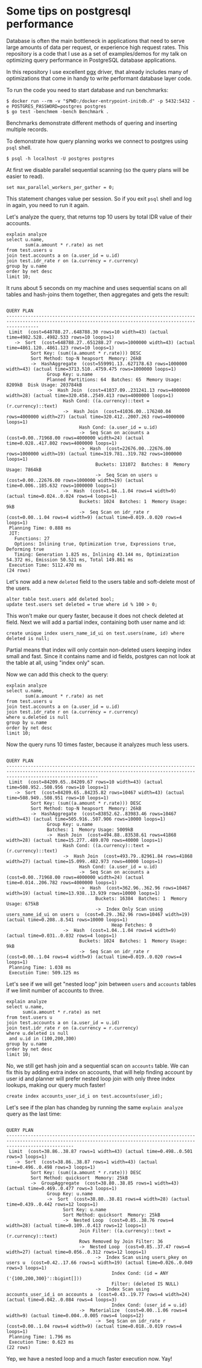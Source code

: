 # Some tips on postgresql performance

Database is often the main bottleneck in applications that need to serve large amounts of data per request, or experience high request rates.
This repository is a code that I use as a set of examples/demos for my talk on optimizing query performance in PostgreSQL database applications.

In this repository I use excellent [pgx](https://github.com/jackc/pgx) driver, that already includes many of optimizations that come in handy to write performant database layer code.

To run the code you need to start database and run benchmarks:

```
$ docker run --rm -v "$PWD:/docker-entrypoint-initdb.d" -p 5432:5432 -e POSTGRES_PASSWORD=postgres postgres
$ go test -benchmem -bench Benchmark .
```

Benchmarks demonstrate different methods of quering and inserting multiple records.



To demonstrate how query planning works we connect to postgres using `psql` shell.

```
$ psql -h localhost -U postgres postgres
```

At first we disable parallel sequential scanning (so the query plans will be easier to read).

```
set max_parallel_workers_per_gather = 0;
```

This statement changes value per session. So if you exit `psql` shell and log in again, you need to run it again.

Let's analyze the query, that returns top 10 users by total IDR value of their accounts.

```
explain analyze
select u.name,
       sum(a.amount * r.rate) as net
from test.users u
join test.accounts a on (a.user_id = u.id)
join test.idr_rate r on (a.currency = r.currency)
group by u.name
order by net desc
limit 10;
```

It runs about 5 seconds on my machine and uses sequential scans on all tables and hash-joins them together, then aggregates and gets the result:

```
                                                                       QUERY PLAN
--------------------------------------------------------------------------------------------------------------------------------------------------------
 Limit  (cost=648788.27..648788.30 rows=10 width=43) (actual time=4982.528..4982.533 rows=10 loops=1)
   ->  Sort  (cost=648788.27..651288.27 rows=1000000 width=43) (actual time=4861.120..4861.123 rows=10 loops=1)
         Sort Key: (sum((a.amount * r.rate))) DESC
         Sort Method: top-N heapsort  Memory: 26kB
         ->  HashAggregate  (cost=559991.13..627178.63 rows=1000000 width=43) (actual time=3713.510..4759.475 rows=1000000 loops=1)
               Group Key: u.name
               Planned Partitions: 64  Batches: 65  Memory Usage: 8209kB  Disk Usage: 203784kB
               ->  Hash Join  (cost=41037.09..231241.13 rows=4000000 width=28) (actual time=320.458..2549.413 rows=4000000 loops=1)
                     Hash Cond: ((a.currency)::text = (r.currency)::text)
                     ->  Hash Join  (cost=41036.00..176240.04 rows=4000000 width=27) (actual time=320.412..2007.263 rows=4000000 loops=1)
                           Hash Cond: (a.user_id = u.id)
                           ->  Seq Scan on accounts a  (cost=0.00..71968.00 rows=4000000 width=24) (actual time=0.028..417.802 rows=4000000 loops=1)
                           ->  Hash  (cost=22676.00..22676.00 rows=1000000 width=19) (actual time=319.781..319.782 rows=1000000 loops=1)
                                 Buckets: 131072  Batches: 8  Memory Usage: 7864kB
                                 ->  Seq Scan on users u  (cost=0.00..22676.00 rows=1000000 width=19) (actual time=0.006..185.632 rows=1000000 loops=1)
                     ->  Hash  (cost=1.04..1.04 rows=4 width=9) (actual time=0.024..0.024 rows=4 loops=1)
                           Buckets: 1024  Batches: 1  Memory Usage: 9kB
                           ->  Seq Scan on idr_rate r  (cost=0.00..1.04 rows=4 width=9) (actual time=0.019..0.020 rows=4 loops=1)
 Planning Time: 0.888 ms
 JIT:
   Functions: 27
   Options: Inlining true, Optimization true, Expressions true, Deforming true
   Timing: Generation 1.825 ms, Inlining 43.144 ms, Optimization 54.372 ms, Emission 50.521 ms, Total 149.861 ms
 Execution Time: 5112.470 ms
(24 rows)
```

Let's now add a new `deleted` field to the users table and soft-delete most of the users.

```
alter table test.users add deleted bool;
update test.users set deleted = true where id % 100 > 0;
```

This won't make our query faster, because it does not check deleted at field. Next we will add a partial index, containing both user name and id:

```
create unique index users_name_id_ui on test.users(name, id) where deleted is null;
```

Partial means that index will only contain non-deleted users keeping index small and fast. Since it contains name and id fields, postgres can not look at the table at all, using "index only" scan.

Now we can add this check to the query:

```
explain analyze
select u.name,
       sum(a.amount * r.rate) as net
from test.users u
join test.accounts a on (a.user_id = u.id)
join test.idr_rate r on (a.currency = r.currency)
where u.deleted is null
group by u.name
order by net desc
limit 10;
```

Now the query runs 10 times faster, because it analyzes much less users.

```
                                                                                  QUERY PLAN
------------------------------------------------------------------------------------------------------------------------------------------------------------------------------
 Limit  (cost=84209.65..84209.67 rows=10 width=43) (actual time=508.952..508.956 rows=10 loops=1)
   ->  Sort  (cost=84209.65..84235.82 rows=10467 width=43) (actual time=508.949..508.951 rows=10 loops=1)
         Sort Key: (sum((a.amount * r.rate))) DESC
         Sort Method: top-N heapsort  Memory: 26kB
         ->  HashAggregate  (cost=83852.62..83983.46 rows=10467 width=43) (actual time=505.916..507.906 rows=10000 loops=1)
               Group Key: u.name
               Batches: 1  Memory Usage: 5009kB
               ->  Hash Join  (cost=494.88..83538.61 rows=41868 width=28) (actual time=15.277..489.070 rows=40000 loops=1)
                     Hash Cond: ((a.currency)::text = (r.currency)::text)
                     ->  Hash Join  (cost=493.79..82961.84 rows=41868 width=27) (actual time=15.099..482.973 rows=40000 loops=1)
                           Hash Cond: (a.user_id = u.id)
                           ->  Seq Scan on accounts a  (cost=0.00..71968.00 rows=4000000 width=24) (actual time=0.014..206.782 rows=4000000 loops=1)
                           ->  Hash  (cost=362.96..362.96 rows=10467 width=19) (actual time=13.938..13.939 rows=10000 loops=1)
                                 Buckets: 16384  Batches: 1  Memory Usage: 675kB
                                 ->  Index Only Scan using users_name_id_ui on users u  (cost=0.29..362.96 rows=10467 width=19) (actual time=0.208..8.541 rows=10000 loops=1)
                                       Heap Fetches: 0
                     ->  Hash  (cost=1.04..1.04 rows=4 width=9) (actual time=0.031..0.032 rows=4 loops=1)
                           Buckets: 1024  Batches: 1  Memory Usage: 9kB
                           ->  Seq Scan on idr_rate r  (cost=0.00..1.04 rows=4 width=9) (actual time=0.019..0.020 rows=4 loops=1)
 Planning Time: 1.038 ms
 Execution Time: 509.125 ms
 ```

 Let's see if we will get "nested loop" join between `users` and `accounts` tables if we limit number of accounts to three.

 ```
explain analyze
select u.name,
       sum(a.amount * r.rate) as net
from test.users u
join test.accounts a on (a.user_id = u.id)
join test.idr_rate r on (a.currency = r.currency)
where u.deleted is null
  and u.id in (100,200,300)
group by u.name
order by net desc
limit 10;
```

No, we still get hash join and a sequential scan on `accounts` table. We can fix this by adding extra index on accounts, that will help finding account by user id and planner will prefer nested loop join with only three index lookups, making our query much faster!

```
create index accounts_user_id_i on test.accounts(user_id);
```

Let's see if the plan has chandeg by running the same `explain analyze` query as the last time:

```
                                                                             QUERY PLAN
---------------------------------------------------------------------------------------------------------------------------------------------------------------------
 Limit  (cost=38.86..38.87 rows=1 width=43) (actual time=0.498..0.501 rows=3 loops=1)
   ->  Sort  (cost=38.86..38.87 rows=1 width=43) (actual time=0.496..0.498 rows=3 loops=1)
         Sort Key: (sum((a.amount * r.rate))) DESC
         Sort Method: quicksort  Memory: 25kB
         ->  GroupAggregate  (cost=38.80..38.85 rows=1 width=43) (actual time=0.469..0.477 rows=3 loops=1)
               Group Key: u.name
               ->  Sort  (cost=38.80..38.81 rows=4 width=28) (actual time=0.439..0.442 rows=12 loops=1)
                     Sort Key: u.name
                     Sort Method: quicksort  Memory: 25kB
                     ->  Nested Loop  (cost=0.85..38.76 rows=4 width=28) (actual time=0.109..0.413 rows=12 loops=1)
                           Join Filter: ((a.currency)::text = (r.currency)::text)
                           Rows Removed by Join Filter: 36
                           ->  Nested Loop  (cost=0.85..37.47 rows=4 width=27) (actual time=0.056..0.312 rows=12 loops=1)
                                 ->  Index Scan using users_pkey on users u  (cost=0.42..17.66 rows=1 width=19) (actual time=0.026..0.049 rows=3 loops=1)
                                       Index Cond: (id = ANY ('{100,200,300}'::bigint[]))
                                       Filter: (deleted IS NULL)
                                 ->  Index Scan using accounts_user_id_i on accounts a  (cost=0.43..19.77 rows=4 width=24) (actual time=0.042..0.084 rows=4 loops=3)
                                       Index Cond: (user_id = u.id)
                           ->  Materialize  (cost=0.00..1.06 rows=4 width=9) (actual time=0.004..0.005 rows=4 loops=12)
                                 ->  Seq Scan on idr_rate r  (cost=0.00..1.04 rows=4 width=9) (actual time=0.018..0.019 rows=4 loops=1)
 Planning Time: 1.796 ms
 Execution Time: 0.623 ms
(22 rows)
```

Yep, we have a nested loop and a much faster execution now. Yay!
